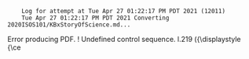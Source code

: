         Log for attempt at Tue Apr 27 01:22:17 PM PDT 2021 (12011)
        Tue Apr 27 01:22:17 PM PDT 2021 Converting 2020ISOS101/KBxStoryOfScience.md...
Error producing PDF.
! Undefined control sequence.
l.219   \({\displaystyle {\ce

